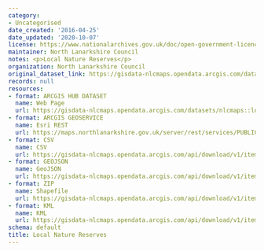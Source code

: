 ```yaml
---
category:
- Uncategorised
date_created: '2016-04-25'
date_updated: '2020-10-07'
license: https://www.nationalarchives.gov.uk/doc/open-government-licence/version/3/
maintainer: North Lanarkshire Council
notes: <p>Local Nature Reserves</p>
organization: North Lanarkshire Council
original_dataset_link: https://gisdata-nlcmaps.opendata.arcgis.com/datasets/nlcmaps::local-nature-reserves
records: null
resources:
- format: ARCGIS HUB DATASET
  name: Web Page
  url: https://gisdata-nlcmaps.opendata.arcgis.com/datasets/nlcmaps::local-nature-reserves
- format: ARCGIS GEOSERVICE
  name: Esri REST
  url: https://maps.northlanarkshire.gov.uk/server/rest/services/PUBLIC/OPEN_DATA_LAYERS/FeatureServer/10
- format: CSV
  name: CSV
  url: https://gisdata-nlcmaps.opendata.arcgis.com/api/download/v1/items/32f011d4fe0b4321b234cda2e965649e/csv?layers=10
- format: GEOJSON
  name: GeoJSON
  url: https://gisdata-nlcmaps.opendata.arcgis.com/api/download/v1/items/32f011d4fe0b4321b234cda2e965649e/geojson?layers=10
- format: ZIP
  name: Shapefile
  url: https://gisdata-nlcmaps.opendata.arcgis.com/api/download/v1/items/32f011d4fe0b4321b234cda2e965649e/shapefile?layers=10
- format: KML
  name: KML
  url: https://gisdata-nlcmaps.opendata.arcgis.com/api/download/v1/items/32f011d4fe0b4321b234cda2e965649e/kml?layers=10
schema: default
title: Local Nature Reserves
---
```

